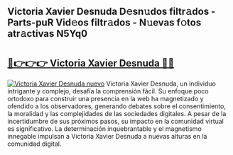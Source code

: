 ## Victoria Xavier Desnuda D𝚎sn𝚞dos filtr𝚊dos - Parts-puR Vid𝚎os filtr𝚊dos - N𝚞evas f𝚘tos atr𝚊ctivas N5Yq0

# <h2><a href="http://mbcklu8.tromn.icu/?c=Victoria+Xavier+Desnuda">🔗👉👉👉 Victoria Xavier Desnuda 🔗🔗</a></h2>

[![Victoria Xavier Desnuda nuevo](https://i.imgur.com/pEAQMta.gif)](http://mbcklu8.tromn.icu/?c=Victoria+Xavier+Desnuda)
Victoria Xavier Desnuda, un individuo intrigante y complejo, desafía la comprensión fácil. Su enfoque poco ortodoxo para construir una presencia en la web ha magnetizado y ofendido a los observadores, generando debates sobre el consentimiento, la moralidad y las complejidades de las sociedades digitales. A pesar de la incertidumbre de sus próximos pasos, su impacto en la comunidad virtual es significativo. La determinación inquebrantable y el magnetismo innegable impulsan a Victoria Xavier Desnuda a nuevas alturas en la comunidad digital.
